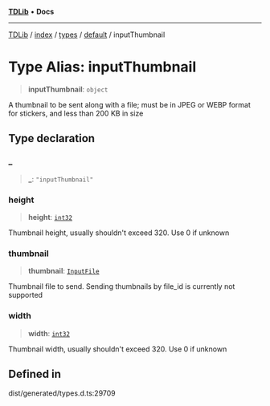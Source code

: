 [**TDLib**](../../../../../../README.md) • **Docs**

***

[TDLib](../../../../../../modules.md) / [index](../../../../../README.md) / [types](../../../README.md) / [default](../README.md) / inputThumbnail

# Type Alias: inputThumbnail

> **inputThumbnail**: `object`

A thumbnail to be sent along with a file; must be in JPEG or WEBP format for stickers, and less than 200 KB in size

## Type declaration

### \_

> **\_**: `"inputThumbnail"`

### height

> **height**: [`int32`](int32.md)

Thumbnail height, usually shouldn't exceed 320. Use 0 if unknown

### thumbnail

> **thumbnail**: [`InputFile`](InputFile.md)

Thumbnail file to send. Sending thumbnails by file_id is currently not supported

### width

> **width**: [`int32`](int32.md)

Thumbnail width, usually shouldn't exceed 320. Use 0 if unknown

## Defined in

dist/generated/types.d.ts:29709
